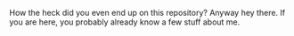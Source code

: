 How the heck did you even end up on this repository? Anyway hey there. If you are here, you probably already know a few stuff about me.
<!---
Shogun05/Shogun05 is a ✨ special ✨ repository because its `README.md` (this file) appears on your GitHub profile.
You can click the Preview link to take a look at your changes.
--->
